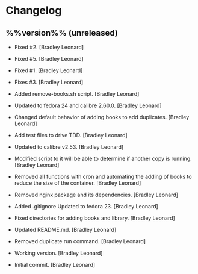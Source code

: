 Changelog
=========

%%version%% (unreleased)
------------------------

- Fixed #2. [Bradley Leonard]

- Fixed #5. [Bradley Leonard]

- Fixed #1. [Bradley Leonard]

- Fixes #3. [Bradley Leonard]

- Added remove-books.sh script. [Bradley Leonard]

- Updated to fedora 24 and calibre 2.60.0. [Bradley Leonard]

- Changed default behavior of adding books to add duplicates. [Bradley
  Leonard]

- Add test files to drive TDD. [Bradley Leonard]

- Updated to calibre v2.53. [Bradley Leonard]

- Modified script to it will be able to determine if another copy is
  running. [Bradley Leonard]

- Removed all functions with cron and automating the adding of books to
  reduce the size of the container. [Bradley Leonard]

- Removed nginx package and its dependencies. [Bradley Leonard]

- Added .gitignore Updated to fedora 23. [Bradley Leonard]

- Fixed directories for adding books and library. [Bradley Leonard]

- Updated README.md. [Bradley Leonard]

- Removed duplicate run command. [Bradley Leonard]

- Working version. [Bradley Leonard]

- Initial commit. [Bradley Leonard]


